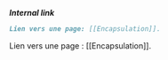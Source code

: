 ***Internal link***

```md
Lien vers une page: [[Encapsulation]].
```

Lien vers une page : [[Encapsulation]].